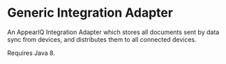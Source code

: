 Generic Integration Adapter
===========================

An AppearIQ Integration Adapter which stores all documents sent by data sync from devices, and distributes them to all connected devices.

Requires Java 8.